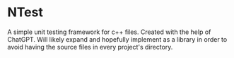 # NTest
A simple unit testing framework for c++ files.
Created with the help of ChatGPT.
Will likely expand and hopefully implement as a library in order to avoid having the source files in every project's directory.
